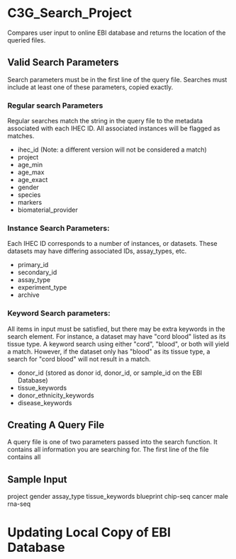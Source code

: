 # C3G_Search_Project
Compares user input to online EBI database and returns the location of the queried files. 

## Valid Search Parameters
Search parameters must be in the first line of the query file. Searches must include at least one of these parameters, copied exactly. 

### Regular search Parameters
Regular searches match the string in the query file to the metadata associated with each IHEC ID. All associated instances will be flagged as matches. 

- ihec_id (Note: a different version will not be considered a match)
- project
- age_min
- age_max
- age_exact
- gender
- species
- markers
- biomaterial_provider


### Instance Search Parameters:
Each IHEC ID corresponds to a number of instances, or datasets. These datasets may have differing associated IDs, assay_types, etc. 

- primary_id
- secondary_id
- assay_type
- experiment_type
- archive

### Keyword Search parameters:
All items in input must be satisfied, but there may be extra keywords in the search element. For instance, a dataset may have "cord blood" listed as its tissue type. A keyword search using either "cord", "blood", or both will yield a match. However, if the dataset only has "blood" as its tissue type, a search for "cord blood" will not result in a match. 

- donor_id (stored as donor id, donor_id, or sample_id on the EBI Database)
- tissue_keywords
- donor_ethnicity_keywords
- disease_keywords

## Creating A Query File
A query file is one of two parameters passed into the search function. It contains all information you are searching for. The first line of the file contains all 

## Sample Input

project gender  assay_type  tissue_keywords
blueprint   chip-seq  cancer
  male  rna-seq 





# Updating Local Copy of EBI Database
